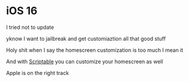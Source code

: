 # iOS 16

I tried not to update

yknow I want to jailbreak and get customiaztion all that good stuff

Holy shit when I say the homescreen customization is too much I mean it

And with <a href="https://scriptable.app/">Scriptable</a> you can customize your homescreen as well 

Apple is on the right track
